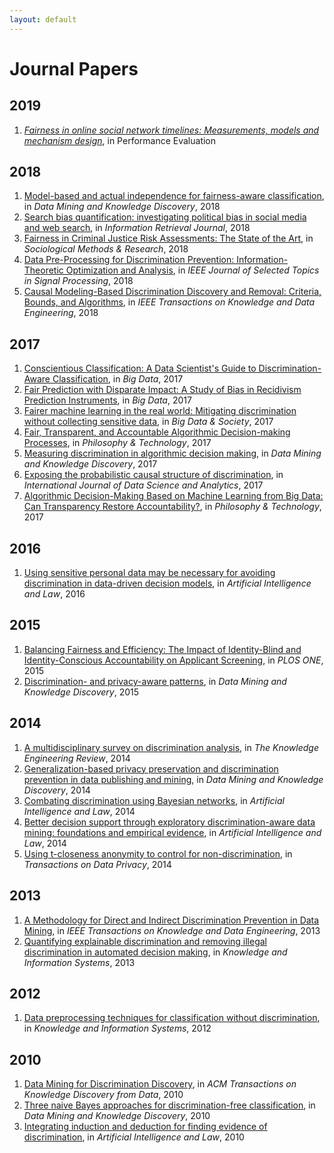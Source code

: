```yaml
---
layout: default
---
```


# Journal Papers

## 2019

1. [*Fairness in online social network timelines: Measurements, models and mechanism design*](https://www.sciencedirect.com/science/article/pii/S0166531618302724), in Performance Evaluation

## 2018

1. [Model-based and actual independence for fairness-aware classification](http://link.springer.com/10.1007/s10618-017-0534-x), in *Data Mining and Knowledge Discovery*, 2018
2. [Search bias quantification: investigating political bias in social media and web search](http://link.springer.com/10.1007/s10791-018-9341-2), in *Information Retrieval Journal*, 2018
3. [Fairness in Criminal Justice Risk Assessments: The State of the Art](http://journals.sagepub.com/doi/10.1177/0049124118782533), in *Sociological Methods & Research*, 2018
4. [Data Pre-Processing for Discrimination Prevention: Information-Theoretic Optimization and Analysis](https://doi.org/10.1109/JSTSP.2018.2865887), in *IEEE Journal of Selected Topics in Signal Processing*, 2018
5. [Causal Modeling-Based Discrimination Discovery and Removal: Criteria, Bounds, and Algorithms](https://ieeexplore.ieee.org/abstract/document/8477109), in *IEEE Transactions on Knowledge and Data Engineering*, 2018

## 2017

1. [Conscientious Classification: A Data Scientist's Guide to Discrimination-Aware Classification](http://www.liebertpub.com/doi/10.1089/big.2016.0048), in *Big Data*, 2017
2. [Fair Prediction with Disparate Impact: A Study of Bias in Recidivism Prediction Instruments](https://www.liebertpub.com/doi/10.1089/big.2016.0047), in *Big Data*, 2017
3. [Fairer machine learning in the real world: Mitigating discrimination without collecting sensitive data](http://journals.sagepub.com/doi/10.1177/2053951717743530), in *Big Data & Society*, 2017
4. [Fair, Transparent, and Accountable Algorithmic Decision-making Processes](http://link.springer.com/10.1007/s13347-017-0279-x), in *Philosophy & Technology*, 2017
5. [Measuring discrimination in algorithmic decision making](http://link.springer.com/10.1007/s10618-017-0506-1), in *Data Mining and Knowledge Discovery*, 2017
6. [Exposing the probabilistic causal structure of discrimination](http://link.springer.com/10.1007/s41060-016-0040-z), in *International Journal of Data Science and Analytics*, 2017
7. [Algorithmic Decision-Making Based on Machine Learning from Big Data: Can Transparency Restore Accountability?](http://link.springer.com/10.1007/s13347-017-0293-z), in *Philosophy & Technology*, 2017

## 2016

1. [Using sensitive personal data may be necessary for avoiding discrimination in data-driven decision models](http://link.springer.com/10.1007/s10506-016-9182-5), in *Artificial Intelligence and Law*, 2016

## 2015

1. [Balancing Fairness and Efficiency: The Impact of Identity-Blind and Identity-Conscious Accountability on Applicant Screening](https://journals.plos.org/plosone/article?id=10.1371/journal.pone.0145208), in *PLOS ONE*, 2015
2. [Discrimination- and privacy-aware patterns](https://doi.org/10.1007/s10618-014-0393-7), in *Data Mining and Knowledge Discovery*, 2015

## 2014

1. [A multidisciplinary survey on discrimination analysis](http://www.journals.cambridge.org/abstract_S0269888913000039), in *The Knowledge Engineering Review*, 2014
2. [Generalization-based privacy preservation and discrimination prevention in data publishing and mining](http://link.springer.com/10.1007/s10618-014-0346-1), in *Data Mining and Knowledge Discovery*, 2014
3. [Combating discrimination using Bayesian networks](http://link.springer.com/10.1007/s10506-014-9156-4), in *Artificial Intelligence and Law*, 2014
4. [Better decision support through exploratory discrimination-aware data mining: foundations and empirical evidence](http://link.springer.com/10.1007/s10506-013-9152-0), in *Artificial Intelligence and Law*, 2014
5. [Using t-closeness anonymity to control for non-discrimination](http://www.tdp.cat/issues11/abs.a196a14.php), in *Transactions on Data Privacy*, 2014

## 2013

1. [A Methodology for Direct and Indirect Discrimination Prevention in Data Mining](http://ieeexplore.ieee.org/document/6175897/), in *IEEE Transactions on Knowledge and Data Engineering*, 2013
2. [Quantifying explainable discrimination and removing illegal discrimination in automated decision making](http://link.springer.com/10.1007/s10115-012-0584-8), in *Knowledge and Information Systems*, 2013

## 2012

1. [Data preprocessing techniques for classification without discrimination](http://link.springer.com/10.1007/s10115-011-0463-8), in *Knowledge and Information Systems*, 2012

## 2010

1. [Data Mining for Discrimination Discovery](http://doi.acm.org/10.1145/1754428.1754432), in *ACM Transactions on Knowledge Discovery from Data*, 2010
2. [Three naive Bayes approaches for discrimination-free classification](http://link.springer.com/10.1007/s10618-010-0190-x), in *Data Mining and Knowledge Discovery*, 2010
3. [Integrating induction and deduction for finding evidence of discrimination](https://doi.org/10.1007/s10506-010-9089-5), in *Artificial Intelligence and Law*, 2010
